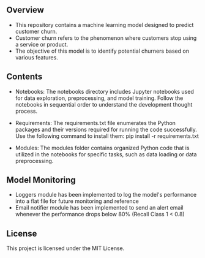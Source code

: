 ## Overview
- This repository contains a machine learning model designed to predict customer churn.
- Customer churn refers to the phenomenon where customers stop using a service or product.
- The objective of this model is to identify potential churners based on various features.

## Contents
- Notebooks: The notebooks directory includes Jupyter notebooks used for data exploration, preprocessing, and model training. Follow the notebooks in sequential order to understand the development thought process.

- Requirements: The requirements.txt file enumerates the Python packages and their versions required for running the code successfully. Use the following command to install them: pip install -r requirements.txt

- Modules: The modules folder contains organized Python code that is utilized in the notebooks for specific tasks, such as data loading or data preprocessing.

## Model Monitoring
- Loggers module has been implemented to log the model's performance into a flat file for future monitoring and reference
- Email notifier module has been implemented to send an alert email whenever the performance drops below 80% (Recall Class 1 < 0.8)

## License
This project is licensed under the MIT License.

